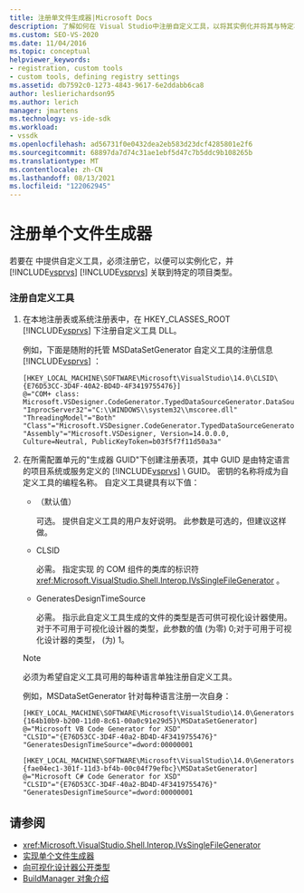 ```yaml
---
title: 注册单文件生成器|Microsoft Docs
description: 了解如何在 Visual Studio中注册自定义工具，以将其实例化并将其与特定项目类型关联。
ms.custom: SEO-VS-2020
ms.date: 11/04/2016
ms.topic: conceptual
helpviewer_keywords:
- registration, custom tools
- custom tools, defining registry settings
ms.assetid: db7592c0-1273-4843-9617-6e2ddabb6ca8
author: leslierichardson95
ms.author: lerich
manager: jmartens
ms.technology: vs-ide-sdk
ms.workload:
- vssdk
ms.openlocfilehash: ad56731f0e0432dea2eb583d23dcf4285801e2f6
ms.sourcegitcommit: 68897da7d74c31ae1ebf5d47c7b5ddc9b108265b
ms.translationtype: MT
ms.contentlocale: zh-CN
ms.lasthandoff: 08/13/2021
ms.locfileid: "122062945"
---
```

# <a name="registering-single-file-generators"></a>注册单个文件生成器
若要在 中提供自定义工具，必须注册它，以便可以实例化它，并 [!INCLUDE[vsprvs](../../code-quality/includes/vsprvs_md.md)] [!INCLUDE[vsprvs](../../code-quality/includes/vsprvs_md.md)] 关联到特定的项目类型。

### <a name="to-register-a-custom-tool"></a>注册自定义工具

1. 在本地注册表或系统注册表中，在 HKEY_CLASSES_ROOT [!INCLUDE[vsprvs](../../code-quality/includes/vsprvs_md.md)] 下注册自定义工具 DLL。

    例如，下面是随附的托管 MSDataSetGenerator 自定义工具的注册信息 [!INCLUDE[vsprvs](../../code-quality/includes/vsprvs_md.md)] ：

   ```
   [HKEY_LOCAL_MACHINE\SOFTWARE\Microsoft\VisualStudio\14.0\CLSID\{E76D53CC-3D4F-40A2-BD4D-4F3419755476}]
   @="COM+ class: Microsoft.VSDesigner.CodeGenerator.TypedDataSourceGenerator.DataSourceGeneratorWrapper"
   "InprocServer32"="C:\\WINDOWS\\system32\\mscoree.dll"
   "ThreadingModel"="Both"
   "Class"="Microsoft.VSDesigner.CodeGenerator.TypedDataSourceGenerator.DataSourceGeneratorWrapper"
   "Assembly"="Microsoft.VSDesigner, Version=14.0.0.0, Culture=Neutral, PublicKeyToken=b03f5f7f11d50a3a"
   ```

2. 在所需配置单元的"生成器 GUID"下创建注册表项，其中 GUID 是由特定语言的项目系统或服务定义的 [!INCLUDE[vsprvs](../../code-quality/includes/vsprvs_md.md)] \\ GUID。  密钥的名称将成为自定义工具的编程名称。 自定义工具键具有以下值：

   - （默认值）

        可选。 提供自定义工具的用户友好说明。 此参数是可选的，但建议这样做。

   - CLSID

        必需。 指定实现 的 COM 组件的类库的标识符 <xref:Microsoft.VisualStudio.Shell.Interop.IVsSingleFileGenerator> 。

   - GeneratesDesignTimeSource

        必需。 指示此自定义工具生成的文件的类型是否可供可视化设计器使用。 对于不可用于可视化设计器的类型，此参数的值 (为零) 0;对于可用于可视化设计器的类型， (为) 1。

   > [!NOTE]
   > 必须为希望自定义工具可用的每种语言单独注册自定义工具。

    例如，MSDataSetGenerator 针对每种语言注册一次自身：

   ```
   [HKEY_LOCAL_MACHINE\SOFTWARE\Microsoft\VisualStudio\14.0\Generators\{164b10b9-b200-11d0-8c61-00a0c91e29d5}\MSDataSetGenerator]
   @="Microsoft VB Code Generator for XSD"
   "CLSID"="{E76D53CC-3D4F-40a2-BD4D-4F3419755476}"
   "GeneratesDesignTimeSource"=dword:00000001

   [HKEY_LOCAL_MACHINE\SOFTWARE\Microsoft\VisualStudio\14.0\Generators\{fae04ec1-301f-11d3-bf4b-00c04f79efbc}\MSDataSetGenerator]
   @="Microsoft C# Code Generator for XSD"
   "CLSID"="{E76D53CC-3D4F-40a2-BD4D-4F3419755476}"
   "GeneratesDesignTimeSource"=dword:00000001
   ```

## <a name="see-also"></a>请参阅
- <xref:Microsoft.VisualStudio.Shell.Interop.IVsSingleFileGenerator>
- [实现单个文件生成器](../../extensibility/internals/implementing-single-file-generators.md)
- [向可视化设计器公开类型](../../extensibility/internals/exposing-types-to-visual-designers.md)
- [BuildManager 对象介绍](/previous-versions/8f9kffa8(v=vs.140))
